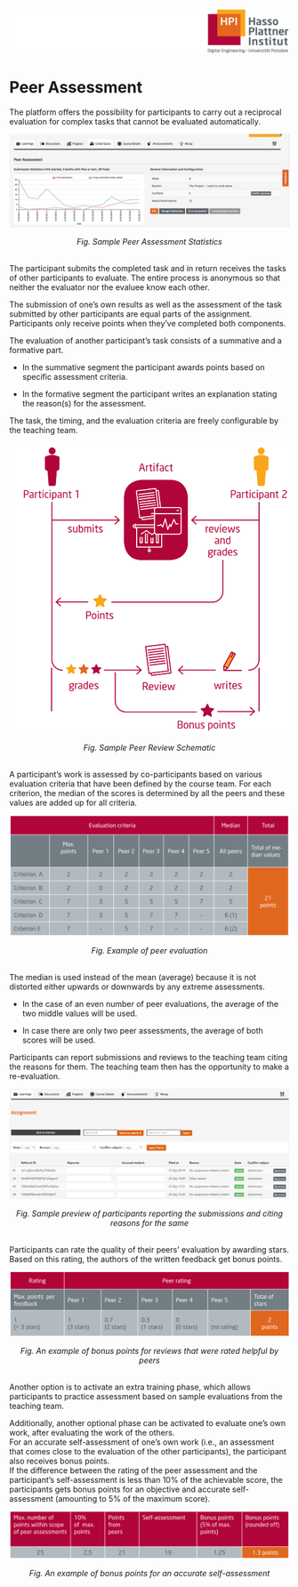 ![HPI Logo](../../img/HPI_Logo.png)

# Peer Assessment

The platform offers the possibility for participants to carry out a reciprocal evaluation for complex tasks that cannot be evaluated automatically.  

![Peer Assessment](../../img/10/peer_Assessment_1.png)  

<div align="center"><i>  
Fig. Sample Peer Assessment Statistics  
</i></div>  
<br>

The participant submits the completed task and in return receives the tasks of other participants to evaluate. The entire process is anonymous so that neither the evaluator nor the evaluee know each other.  

The submission of one’s own results as well as the assessment of the task submitted by other participants are equal parts of the assignment. Participants only receive points when they’ve completed both components.  

The evaluation of another participant’s task consists of a summative and a formative part.  

* In the summative segment the participant awards points based on specific assessment criteria.  
  
* In the formative segment the participant writes an explanation stating the reason(s) for the assessment.   


The task, the timing, and the evaluation criteria are freely configurable by the teaching team.  

![Peer Review](../../img/features/externaltools/peer_review_scheme.png)
<div align="center"><i>  
Fig. Sample Peer Review Schematic
</i></div>  
<br>

A participant’s work is assessed by co-participants based on various evaluation criteria that have been defined by the course team. For each criterion, the median of the scores is determined by all the peers and these values are added up for all criteria.  


![Evaluation](../../img/features/externaltools/peer_evaluation_score.png)
<div align="center"><i>  
Fig. Example of peer evaluation
</i></div>  
<br>

The median is used instead of the mean (average) because it is not distorted either upwards or downwards by any extreme assessments.

* In the case of an even number of peer evaluations, the average of the two middle values will be used.  

* In case there are only two peer assessments, the average of both scores will be used.  

Participants can report submissions and reviews to the teaching team citing the reasons for them. The teaching team then has the opportunity to make a re-evaluation.  

![Report](../../img/features/externaltools/report.png)
<div align="center"><i>  
Fig. Sample preview of participants reporting the submissions and citing reasons for the same
</i></div>  
<br>

Participants can rate the quality of their peers’ evaluation by awarding stars. Based on this rating, the authors of the written feedback get bonus points.    

![Bonus Points](../img/../../img/features/externaltools/peer_evaluation_bonus.png)
<div align="center"><i>  
Fig. An example of bonus points for reviews that were rated helpful by peers
</i></div>  
<br>

Another option is to activate an extra training phase, which allows participants to practice assessment based on sample evaluations from the teaching team.  

Additionally, another optional phase can be activated to evaluate one’s own work, after evaluating the work of the others.  
For an accurate self-assessment of one’s own work (i.e., an assessment that comes close to the evaluation of the other participants), the participant also receives bonus points.  
If the difference between the rating of the peer assessment and the participant’s self-assessment is less than 10% of the achievable score, the participants gets bonus points for an objective and accurate self-assessment (amounting to 5% of the maximum score).  

![Self Assessment](../../img/features/externaltools/self_assessment_bonus.png)
<div align="center"><i>  
Fig. An example of bonus points for an accurate self-assessment
</i></div>  